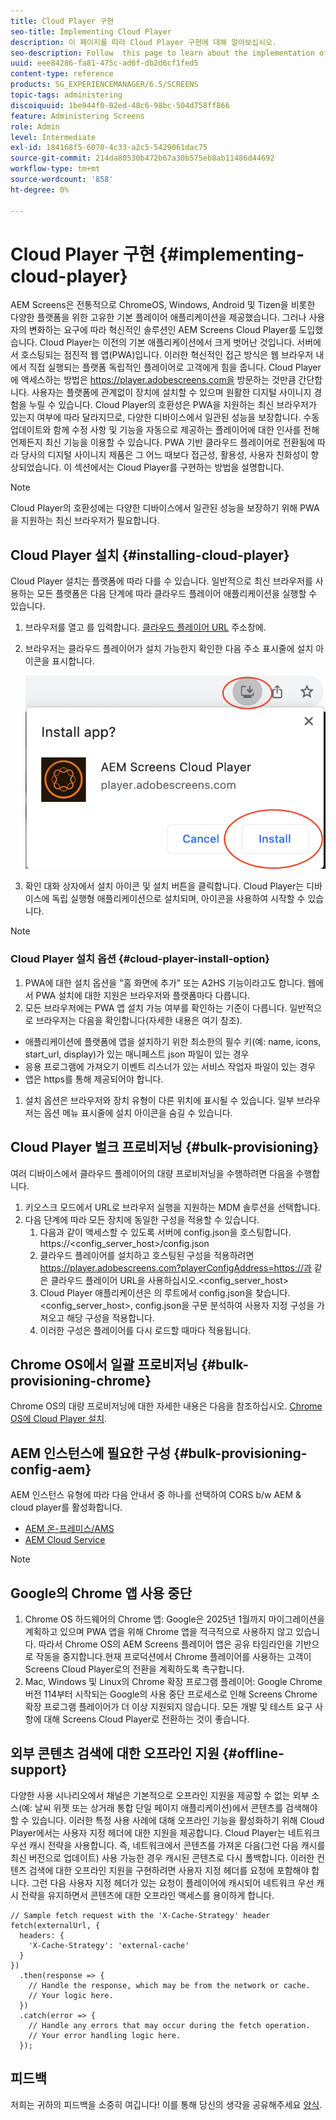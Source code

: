 ```yaml
---
title: Cloud Player 구현
seo-title: Implementing Cloud Player
description: 이 페이지를 따라 Cloud Player 구현에 대해 알아보십시오.
seo-description: Follow  this page to learn about the implementation of the Cloud Player.
uuid: eee84286-fa81-475c-ad6f-db2d6cf1fed5
content-type: reference
products: SG_EXPERIENCEMANAGER/6.5/SCREENS
topic-tags: administering
discoiquuid: 1be944f0-02ed-48c6-98bc-504d758ff866
feature: Administering Screens
role: Admin
level: Intermediate
exl-id: 184168f5-6070-4c33-a2c5-5429061dac75
source-git-commit: 214da80530b472b67a30b575eb8ab11486d44692
workflow-type: tm+mt
source-wordcount: '858'
ht-degree: 0%

---
```


# Cloud Player 구현  {#implementing-cloud-player}

AEM Screens은 전통적으로 ChromeOS, Windows, Android 및 Tizen을 비롯한 다양한 플랫폼을 위한 고유한 기본 플레이어 애플리케이션을 제공했습니다. 그러나 사용자의 변화하는 요구에 따라 혁신적인 솔루션인 AEM Screens Cloud Player를 도입했습니다.
Cloud Player는 이전의 기본 애플리케이션에서 크게 벗어난 것입니다. 서버에서 호스팅되는 점진적 웹 앱(PWA)입니다. 이러한 혁신적인 접근 방식은 웹 브라우저 내에서 직접 실행되는 플랫폼 독립적인 플레이어로 고객에게 힘을 줍니다.
Cloud Player에 액세스하는 방법은 https://player.adobescreens.com을 방문하는 것만큼 간단합니다. 사용자는 플랫폼에 관계없이 장치에 설치할 수 있으며 원활한 디지털 사이니지 경험을 누릴 수 있습니다. Cloud Player의 호환성은 PWA을 지원하는 최신 브라우저가 있는지 여부에 따라 달라지므로, 다양한 디바이스에서 일관된 성능을 보장합니다. 수동 업데이트와 함께 수정 사항 및 기능을 자동으로 제공하는 플레이어에 대한 인사를 전해 언제든지 최신 기능을 이용할 수 있습니다. PWA 기반 클라우드 플레이어로 전환됨에 따라 당사의 디지털 사이니지 제품은 그 어느 때보다 접근성, 활용성, 사용자 친화성이 향상되었습니다.
이 섹션에서는 Cloud Player를 구현하는 방법을 설명합니다.


>[!NOTE]
>
>Cloud Player의 호환성에는 다양한 디바이스에서 일관된 성능을 보장하기 위해 PWA을 지원하는 최신 브라우저가 필요합니다.

## Cloud Player 설치 {#installing-cloud-player}

Cloud Player 설치는 플랫폼에 따라 다를 수 있습니다. 일반적으로 최신 브라우저를 사용하는 모든 플랫폼은 다음 단계에 따라 클라우드 플레이어 애플리케이션을 실행할 수 있습니다.

1. 브라우저를 열고 를 입력합니다. [클라우드 플레이어 URL](https://player.adobescreens.com) 주소창에.
1. 브라우저는 클라우드 플레이어가 설치 가능한지 확인한 다음 주소 표시줄에 설치 아이콘을 표시합니다.

   ![이미지](/help/user-guide/assets/cloud-player-install.png)

1. 확인 대화 상자에서 설치 아이콘 및 설치 버튼을 클릭합니다. Cloud Player는 디바이스에 독립 실행형 애플리케이션으로 설치되며, 아이콘을 사용하여 시작할 수 있습니다.

>[!NOTE]
>
>### Cloud Player 설치 옵션 {#cloud-player-install-option}
>
1. PWA에 대한 설치 옵션을 &quot;홈 화면에 추가&quot; 또는 A2HS 기능이라고도 합니다.  웹에서 PWA 설치에 대한 지원은 브라우저와 플랫폼마다 다릅니다.
1. 모든 브라우저에는 PWA 앱 설치 가능 여부를 확인하는 기준이 다릅니다. 일반적으로 브라우저는 다음을 확인합니다(자세한 내용은 여기 참조).
* 애플리케이션에 플랫폼에 앱을 설치하기 위한 최소한의 필수 키(예: name, icons, start_url, display)가 있는 매니페스트 json 파일이 있는 경우
* 응용 프로그램에 가져오기 이벤트 리스너가 있는 서비스 작업자 파일이 있는 경우
* 앱은 https를 통해 제공되어야 합니다.
1. 설치 옵션은 브라우저와 장치 유형이 다른 위치에 표시될 수 있습니다. 일부 브라우저는 옵션 메뉴 표시줄에 설치 아이콘을 숨길 수 있습니다.

## Cloud Player 벌크 프로비저닝 {#bulk-provisioning}

여러 디바이스에서 클라우드 플레이어의 대량 프로비저닝을 수행하려면 다음을 수행합니다.

1. 키오스크 모드에서 URL로 브라우저 실행을 지원하는 MDM 솔루션을 선택합니다.
1. 다음 단계에 따라 모든 장치에 동일한 구성을 적용할 수 있습니다.
   1. 다음과 같이 액세스할 수 있도록 서버에 config.json을 호스팅합니다. https://&lt;config_server_host>/config.json
   1. 클라우드 플레이어를 설치하고 호스팅된 구성을 적용하려면 https://player.adobescreens.com?playerConfigAddress=https://과 같은 클라우드 플레이어 URL을 사용하십시오.&lt;config_server_host>
   1. Cloud Player 애플리케이션은 의 루트에서 config.json을 찾습니다. &lt;config_server_host>, config.json을 구문 분석하여 사용자 지정 구성을 가져오고 해당 구성을 적용합니다.
   1. 이러한 구성은 플레이어를 다시 로드할 때마다 적용됩니다.

## Chrome OS에서 일괄 프로비저닝 {#bulk-provisioning-chrome}

Chrome OS의 대량 프로비저닝에 대한 자세한 내용은 다음을 참조하십시오. [Chrome OS에 Cloud Player 설치](https://main--screens-franklin-documentation--hlxscreens.hlx.page/updates/cloud-player/guides/chromeos-install-cloud-player).

## AEM 인스턴스에 필요한 구성 {#bulk-provisioning-config-aem}

AEM 인스턴스 유형에 따라 다음 안내서 중 하나를 선택하여 CORS b/w AEM &amp; cloud player를 활성화합니다.
* [AEM 온-프레미스/AMS](https://main--screens-franklin-documentation--hlxscreens.hlx.live/updates/cloud-player/guides/cors-settings-aem-onpremandams)
* [AEM Cloud Service](https://main--screens-franklin-documentation--hlxscreens.hlx.live/updates/cloud-player/guides/cors-settings-aem-cs)

>[!NOTE]
>
>## Google의 Chrome 앱 사용 중단
>1. Chrome OS 하드웨어의 Chrome 앱: 
>Google은 2025년 1월까지 마이그레이션을 계획하고 있으며 PWA 앱을 위해 Chrome 앱을 적극적으로 사용하지 않고 있습니다. 따라서 Chrome OS의 AEM Screens 플레이어 앱은 공유 타임라인을 기반으로 작동을 중지합니다.현재 프로덕션에서 Chrome 플레이어를 사용하는 고객이 Screens Cloud Player로의 전환을 계획하도록 촉구합니다.
>2. Mac, Windows 및 Linux의 Chrome 확장 프로그램 플레이어: 
>Google Chrome 버전 114부터 시작되는 Google의 사용 중단 프로세스로 인해 Screens Chrome 확장 프로그램 플레이어가 더 이상 지원되지 않습니다. 모든 개발 및 테스트 요구 사항에 대해 Screens Cloud Player로 전환하는 것이 좋습니다.

## 외부 콘텐츠 검색에 대한 오프라인 지원 {#offline-support}

다양한 사용 시나리오에서 채널은 기본적으로 오프라인 지원을 제공할 수 없는 외부 소스(예: 날씨 위젯 또는 상거래 통합 단일 페이지 애플리케이션)에서 콘텐츠를 검색해야 할 수 있습니다. 이러한 특정 사용 사례에 대해 오프라인 기능을 활성화하기 위해 Cloud Player에서는 사용자 지정 헤더에 대한 지원을 제공합니다.
Cloud Player는 네트워크 우선 캐시 전략을 사용합니다. 즉, 네트워크에서 콘텐츠를 가져온 다음(그런 다음 캐시를 최신 버전으로 업데이트) 사용 가능한 경우 캐시된 콘텐츠로 다시 폴백합니다. 이러한 컨텐츠 검색에 대한 오프라인 지원을 구현하려면 사용자 지정 헤더를 요청에 포함해야 합니다. 그런 다음 사용자 지정 헤더가 있는 요청이 플레이어에 캐시되어 네트워크 우선 캐시 전략을 유지하면서 콘텐츠에 대한 오프라인 액세스를 용이하게 합니다.

```
// Sample fetch request with the 'X-Cache-Strategy' header
fetch(externalUrl, {
  headers: {
    'X-Cache-Strategy': 'external-cache'
  }
})
  .then(response => {
    // Handle the response, which may be from the network or cache.
    // Your logic here.
  })
  .catch(error => {
    // Handle any errors that may occur during the fetch operation.
    // Your error handling logic here.
  }); 
```

## 피드백

저희는 귀하의 피드백을 소중히 여깁니다! 이를 통해 당신의 생각을 공유해주세요 [양식](https://forms.office.com/r/MQXX9JsuEd).
